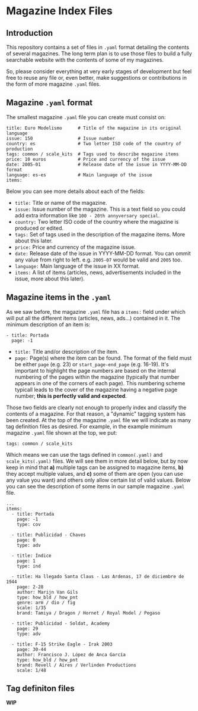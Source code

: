 # Magazine Index Files

## Introduction

This repository contains a set of files in `.yaml` format detailing the
contents of several magazines. The long term plan is to use those files to
build a fully searchable website with the contents of some of my magazines.


So, please consider everything at very early stages of development but feel
free to reuse any file or, even better, make suggestions or contributions in the
form of more magazine `.yaml` files.


## Magazine `.yaml` format

The smallest magazine `.yaml` file you can create must consist on:

	title: Euro Modelismo      # Title of the magazine in its original language
	issue: 150                 # Issue number 
	country: es                # Two letter ISO code of the country of production
	tags: common / scale_kits  # Tags used to describe magazine items
	price: 10 euros            # Price and currency of the issue
	date: 2005-01              # Release date of the issue in YYYY-MM-DD format
	language: es-es            # Main language of the issue
	items:
	
Below you can see more details about each of the fields:

  * `title:` Title or name of the magazine.
  * `issue:` Issue number of the magazine. This is a text field so you could add
     extra information like `100 - 20th annyversary special`.
  * `country:` Two letter ISO code of the country where the magazine is produced
     or edited.
  * `tags:` Set of tags used in the description of the magazine items. More about
     this later.
  * `price:` Price and currency of the magazine issue.
  * `date:` Release date of the issue in YYYY-MM-DD format. You can ommit any
    value from right to left. e.g. `2005-07` would be valid and `2005` too.
  * `language:` Main language of the issue in XX format.
  * `items:` A list of items (articles, news, advertisements included in the issue,
    more about this later).

    
## Magazine items in the `.yaml`

As we saw before, the magazine `.yaml` file has a `items:` field under which will
put all the different items (articles, news, ads...) contained in it. The minimum
description of an item is:

    - title: Portada
      page: -1
 
   * `title:` Title and/or description of the item.
   * `page:` Page(s) where the item can be found. The format of the field must be
     either `page` (e.g. 23) or `start_page-end_page` (e.g. 16-19). It's important to
     highlight the page numbers are based on the internal numbering of the pages
     within the magazine (typically that number appears in one of the corners of
     each page). This numbering scheme typicall leads to the cover of the magazine
     having a negative page number; **this is perfectly valid and expected**.
     
Those two fields are clearly not enough to properly index and classify the contents
of a magazine. For that reason, a "dynamic" tagging system has been created. At
the top of the magazine `.yaml` file we will indicate as many tag definition files as
desired. For example, in the example minimum magazine `.yaml` file shown at
the top, we put:

    tags: common / scale_kits
 
Which means we can use the tags defined in `common(.yaml)` and
`scale_kits(.yaml)` files. We will see them in more detail below, but by now keep
in mind that **a)** multiple tags can be assigned to magazine items, **b)** they
accept multiple values, and **c)** some of them are open (you can use any value you
want) and others only allow certain list of valid values. Below you can see the
description of some items in our sample magazine `.yaml` file.

	...
	items:
	  - title: Portada
	    page: -1
	    type: cov

	  - title: Publicidad - Chaves
	    page: 0
	    type: adv

	  - title: Índice
	    page: 1
	    type: ind

	  - title: Ha llegado Santa Claus - Las Ardenas, 17 de diciembre de 1944
	    page: 2-28
	    author: Marijn Van Gils
	    type: how_bld / how_pnt
	    genre: arm / dio / fig
	    scale: 1/35
	    brand: Tamiya / Dragon / Hornet / Royal Model / Pegaso

	  - title: Publicidad - Soldat, Academy
	    page: 29
	    type: adv

	  - title: F-15 Strike Eagle - Irak 2003
	    page: 30-44
	    author: Francisco J. López de Anca García
	    type: how_bld / how_pnt
	    brand: Revell / Aires / Verlinden Productions
	    scale: 1/48


## Tag definiton files

**WIP**


